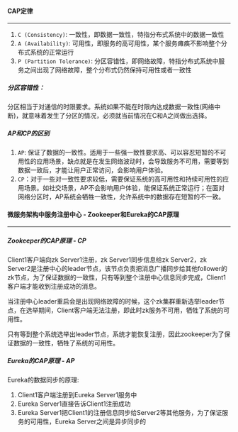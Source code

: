 #### CAP定律

---

1. `C (Consistency)`: 一致性，即数据一致性，特指分布式系统中的数据一致性
2. `A (Availability)`: 可用性，即服务的高可用性，某个服务瘫痪不影响整个分布式系统的正常运行
3. `P (Partition Tolerance)`: 分区容错性，即网络故障，特指分布式系统中服务之间出现了网络故障，整个分布式仍然保持可用性或者一致性

##### 分区容错性：

分区相当于对通信的时限要求。系统如果不能在时限内达成数据一致性(网络中断)，就意味着发生了分区的情况，必须就当前情况在C和A之间做出选择。

##### AP和CP的区别

1. `AP`: 保证了数据的一致性。适用于一些强一致性要求高、可以容忍短暂的不可用性的应用场景，缺点就是在发生网络波动时，会导致服务不可用，需要等到数据一致后，才能让用户正常访问，会影响用户体验。
2. `CP`：对于一些对一致性要求较低，需要保证系统的高可用性和持续可用性的应用场景。如社交场景，AP不会影响用户体验，能保证系统正常运行；在面对网络分区时，AP系统会牺牲一致性，允许系统中的数据存在短暂的不一致。

#### 微服务架构中服务注册中心 - Zookeeper和Eureka的CAP原理

---

##### Zookeeper的CAP原理 - CP

Client1客户端向zk Server1注册，zk Server1同步信息给zk Server2，zk Server2是注册中心的leader节点，该节点负责把消息广播同步给其他follower的zk节点，为了保证数据的一致性，只有等到整个注册中心信息同步完成，Client1客户端才能收到注册成功的消息。

当注册中心leader重启会是出现网络故障的时候，这个zk集群重新选举leader节点，在选举期间，Client客户端无法注册，即此时zk服务不可用，牺牲了系统的可用性。

只有等到整个系统选举出leader节点，系统才能恢复注册，因此zookeeper为了保证数据的一致性，牺牲了系统的可用性。

##### Eureka的CAP原理 - AP

Eureka的数据同步的原理:

1. Client1客户端注册到Eureka Server1服务中
2. Eureka Server1直接告诉Client1注册成功
3. Eureka Server1把Client1的注册信息同步给Server2等其他服务，为了保证服务的可用性，Eureka Server之间是异步同步的



























